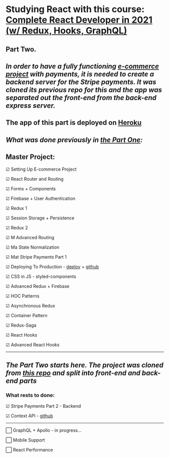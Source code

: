# Studying React with this course: [Complete React Developer in 2021 (w/ Redux, Hooks, GraphQL)](https://www.udemy.com/course/complete-react-developer-zero-to-mastery/)

## Part Two.

## _In order to have a fully functioning [e-commerce project](https://github.com/s-p-ko/crwn-clothing) with payments, it is needed to create a backend server for the Stripe payments. It was cloned its previous repo for this and the app was separated out the front-end from the back-end express server._

## The app of this part is deployed on [Heroku](https://crwnv2.herokuapp.com/)

## _What was done previously in [the Part One](https://github.com/s-p-ko/crwn-clothing):_

## Master Project:

☑ Setting Up E-commerce Project

☑ React Router and Routing

☑ Forms + Components

☑ Firebase + User Authentication

☑ Redux 1

☑ Session Storage + Persistence

☑ Redux 2

☑ M Advanced Routing

☑ Ma State Normalization

☑ Mat Stripe Payments Part 1

☑ Deploying To Production - [deploy](https://crwnv1.herokuapp.com/) + [github](https://github.com/s-p-ko/crwn-clothing-ver1)

☑ CSS in JS - styled-components

☑ Advanced Redux + Firebase

☑ HOC Patterns

☑ Asynchronous Redux

☑ Container Pattern

☑ Redux-Saga

☑ React Hooks

☑ Advanced React Hooks

---

## _The Part Two starts here. The project was cloned from [this repo](https://github.com/s-p-ko/crwn-clothing) and split into front-end and back-end parts_

### What rests to done:

☑ Stripe Payments Part 2 - Backend

☑ Context API - [github](https://github.com/s-p-ko/react-context)

---

⬜ GraphQL + Apollo - in progress...

⬜ Mobile Support

⬜ React Performance
